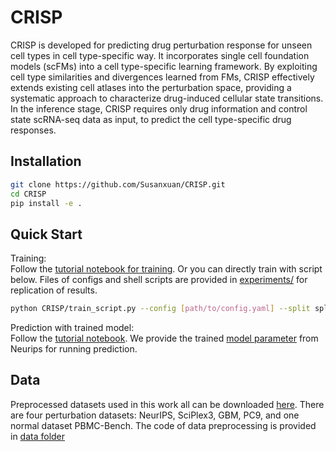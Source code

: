 # CRISP
CRISP is developed for predicting drug perturbation response for unseen cell types in cell type-specific way. It incorporates single cell foundation models (scFMs) into a cell type-specific learning framework. By exploiting cell type similarities and divergences learned from FMs, CRISP effectively extends existing cell atlases into the perturbation space, providing a systematic approach to characterize drug-induced cellular state transitions. In the inference stage, CRISP requires only drug information and control state scRNA-seq data as input, to predict the cell type-specific drug responses.

## Installation

```bash
git clone https://github.com/Susanxuan/CRISP.git
cd CRISP
pip install -e .
```

## Quick Start

Training: \
Follow the [tutorial notebook for training](/tutorials/training.ipynb). Or you can directly train with script below. Files of configs and shell scripts are provided in [experiments/](experiments/) for replication of results.

```bash
python CRISP/train_script.py --config [path/to/config.yaml] --split split --seed 0 --savedir [path/to/save/folder]
```

Prediction with trained model: \
Follow the [tutorial notebook](/tutorials/zeroshot_prediction.ipynb). We provide the trained [model parameter](https://drive.google.com/drive/folders/1QWjmpYZMaqxfLwIeLjwoz-H9vX60udeu?usp=drive_link) from Neurips for running prediction.

## Data

Preprocessed datasets used in this work all can be downloaded [here](https://drive.google.com/drive/folders/1QWjmpYZMaqxfLwIeLjwoz-H9vX60udeu?usp=drive_link). There are four perturbation datasets: NeurIPS, SciPlex3, GBM, PC9, and one normal dataset PBMC-Bench. The code of data preprocessing is provided in [data folder](data/)






